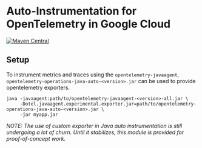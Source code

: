 # Auto-Instrumentation for OpenTelemetry in Google Cloud

[![Maven Central][maven-image]][maven-url]

## Setup

To instrument metrics and traces using the `opentelemetry-javaagent`, `opentelemetry-operations-java-auto-<version>.jar` can be used to provide opentelemetry exporters.

```
java -javaagent:path/to/opentelemetry-javaagent-<version>-all.jar \
     -Dotel.javaagent.experimental.exporter.jar=path/to/opentelemetry-operations-java-auto-<version>.jar \
     -jar myapp.jar
```


*NOTE: The use of custom exporter in Java auto instrumentation is still undergoing a lot of churn.  Until it stabilizes, this module is provided for proof-of-concept work.*

[maven-image]: https://maven-badges.herokuapp.com/maven-central/com.google.cloud.opentelemetry/exporter-auto/badge.svg
[maven-url]: https://maven-badges.herokuapp.com/maven-central/com.google.cloud.opentelemetry/exporter-auto

